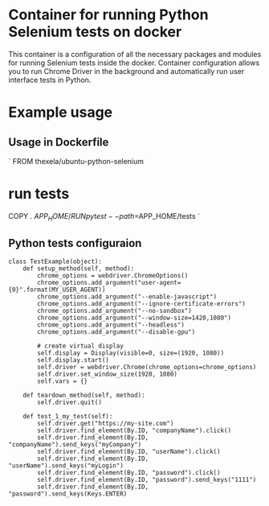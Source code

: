 # Container for running Python Selenium tests on docker

This container is a configuration of all the necessary packages and modules for running Selenium tests inside the docker.
Container configuration allows you to run Chrome Driver in the background and automatically run user interface tests in Python.

# Example usage
## Usage in Dockerfile
`
FROM thexela/ubuntu-python-selenium

# run tests
COPY . $APP_HOME/
RUN pytest --path=$APP_HOME/tests
`

## Python tests configuraion
    class TestExample(object):
        def setup_method(self, method):
            chrome_options = webdriver.ChromeOptions()
            chrome_options.add_argument("user-agent={0}".format(MY_USER_AGENT))
            chrome_options.add_argument("--enable-javascript")
            chrome_options.add_argument("--ignore-certificate-errors")
            chrome_options.add_argument("--no-sandbox")
            chrome_options.add_argument("--window-size=1420,1080")
            chrome_options.add_argument("--headless")
            chrome_options.add_argument("--disable-gpu")
        
            # create virtual display
            self.display = Display(visible=0, size=(1920, 1080))
            self.display.start()
            self.driver = webdriver.Chrome(chrome_options=chrome_options)
            self.driver.set_window_size(1920, 1080)
            self.vars = {}

        def teardown_method(self, method):
            self.driver.quit()

        def test_1_my_test(self):
            self.driver.get("https://my-site.com")
            self.driver.find_element(By.ID, "companyName").click()
            self.driver.find_element(By.ID, "companyName").send_keys("myCompany")
            self.driver.find_element(By.ID, "userName").click()
            self.driver.find_element(By.ID, "userName").send_keys("myLogin")
            self.driver.find_element(By.ID, "password").click()
            self.driver.find_element(By.ID, "password").send_keys("1111")
            self.driver.find_element(By.ID, "password").send_keys(Keys.ENTER)
